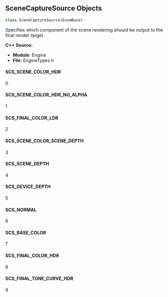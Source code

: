 ## SceneCaptureSource Objects

```python
class SceneCaptureSource(EnumBase)
```

Specifies which component of the scene rendering should be output to the final render target.

**C++ Source:**

- **Module**: Engine
- **File**: EngineTypes.h

<a id="unreal.SceneCaptureSource.SCS_SCENE_COLOR_HDR"></a>

#### SCS_SCENE_COLOR_HDR

0

<a id="unreal.SceneCaptureSource.SCS_SCENE_COLOR_HDR_NO_ALPHA"></a>

#### SCS_SCENE_COLOR_HDR_NO_ALPHA

1

<a id="unreal.SceneCaptureSource.SCS_FINAL_COLOR_LDR"></a>

#### SCS_FINAL_COLOR_LDR

2

<a id="unreal.SceneCaptureSource.SCS_SCENE_COLOR_SCENE_DEPTH"></a>

#### SCS_SCENE_COLOR_SCENE_DEPTH

3

<a id="unreal.SceneCaptureSource.SCS_SCENE_DEPTH"></a>

#### SCS_SCENE_DEPTH

4

<a id="unreal.SceneCaptureSource.SCS_DEVICE_DEPTH"></a>

#### SCS_DEVICE_DEPTH

5

<a id="unreal.SceneCaptureSource.SCS_NORMAL"></a>

#### SCS_NORMAL

6

<a id="unreal.SceneCaptureSource.SCS_BASE_COLOR"></a>

#### SCS_BASE_COLOR

7

<a id="unreal.SceneCaptureSource.SCS_FINAL_COLOR_HDR"></a>

#### SCS_FINAL_COLOR_HDR

8

<a id="unreal.SceneCaptureSource.SCS_FINAL_TONE_CURVE_HDR"></a>

#### SCS_FINAL_TONE_CURVE_HDR

9

<a id="unreal.SceneCaptureCompositeMode"></a>
